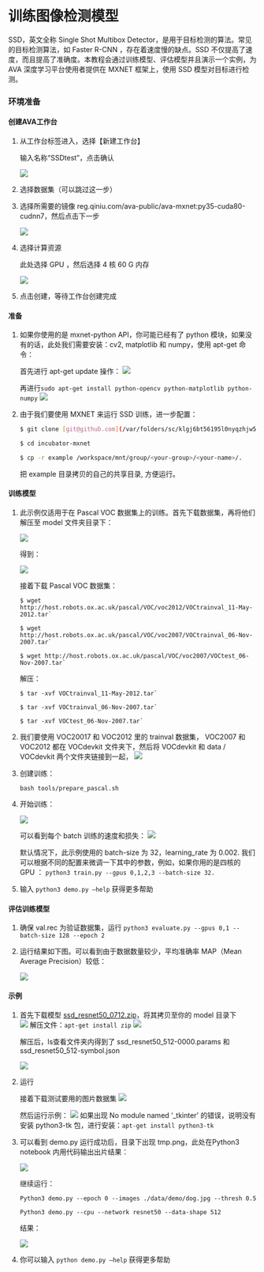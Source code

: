 # 训练图像检测模型

SSD，英文全称 Single Shot Multibox Detector，是用于目标检测的算法。常见的目标检测算法，如 Faster R-CNN ，存在着速度慢的缺点。SSD 不仅提高了速度，而且提高了准确度。本教程会通过训练模型、评估模型并且演示一个实例，为 AVA 深度学习平台使用者提供在 MXNET 框架上，使用 SSD 模型对目标进行检测。

### **环境准备**

#### **创建**AVA工作台

1. 从工作台标签进入，选择【新建工作台】

    输入名称“SSDtest”，点击确认 

    ![](/images/ch-08/newWorkspace.png)

2. 选择数据集（可以跳过这一步）

3. 选择所需要的镜像 reg.qiniu.com/ava-public/ava-mxnet:py35-cuda80-cudnn7，然后点击下一步 

    ![](/images/ch-08/py35-cuda80-cudnn7.png)

4. 选择计算资源

    此处选择 GPU ，然后选择 4 核 60 G 内存

    ![](/images/ch-07/ava_resource.png)

5. 点击创建，等待工作台创建完成

#### 准备

1. 如果你使用的是 mxnet-python API，你可能已经有了 python 模块，如果没有的话，此处我们需要安装：cv2, matplotlib 和 numpy，使用 apt-get 命令：

    首先进行 apt-get update 操作： 
    ![](/images/ch-08/aptGetUpdate.png)

    再进行`sudo apt-get install python-opencv python-matplotlib python-numpy` 
    ![](/images/ch-08/installPythonPakage.png)

2. 由于我们要使用 MXNET 来运行 SSD 训练，进一步配置：

    ``` bash
    $ git clone [git@github.com](/var/folders/sc/klgj6bt56195l0nyqzhjw5080000gn/T/abnerworks.Typora/52D8EA54-2FF8-4A92-B1C7-B2BFCF391F8D/mailto:git@github.com):apache/incubator-mxnet.git

    $ cd incubator-mxnet

    $ cp -r example /workspace/mnt/group/<your-group>/<your-name>/.
    ```

    把 example 目录拷贝的自己的共享目录, 方便运行。

#### **训练模型**

1. 此示例仅适用于在 Pascal VOC 数据集上的训练。首先下载数据集，再将他们解压至 model 文件夹目录下： 

    ![](/images/ch-08/dataset.png)

    得到： 

    ![](/images/ch-08/unzip.png)

    接着下载 Pascal VOC 数据集：

    ```
    $ wget http://host.robots.ox.ac.uk/pascal/VOC/voc2012/VOCtrainval_11-May-2012.tar`

    $ wget http://host.robots.ox.ac.uk/pascal/VOC/voc2007/VOCtrainval_06-Nov-2007.tar`

    $ wget http://host.robots.ox.ac.uk/pascal/VOC/voc2007/VOCtest_06-Nov-2007.tar`
    ```

    解压：

    ```
    $ tar -xvf VOCtrainval_11-May-2012.tar`

    $ tar -xvf VOCtrainval_06-Nov-2007.tar`

    $ tar -xvf VOCtest_06-Nov-2007.tar`
    ```

2. 我们要使用 VOC20017 和 VOC2012 里的 trainval 数据集， VOC2007 和 VOC2012 都在 VOCdevkit 文件夹下，然后将 VOCdevkit 和 data / VOCdevkit 两个文件夹链接到一起， 
    ![](/images/ch-08/link.png)

3. 创建训练：

    `bash tools/prepare_pascal.sh`

4. 开始训练： 

    ![](/images/ch-08/train.png)

    可以看到每个 batch 训练的速度和损失： 
    ![](/images/ch-08/trainOutcome.png)

    默认情况下，此示例使用的 batch-size 为 32，learning_rate 为 0.002. 我们可以根据不同的配置来微调一下其中的参数，例如，如果你用的是四核的 GPU ：
    `python3 train.py --gpus 0,1,2,3 --batch-size 32.`

5. 输入 `python3 demo.py —help` 获得更多帮助

#### **评估训练模型**

1. 确保 val.rec 为验证数据集，运行 `python3 evaluate.py --gpus 0,1 --batch-size 128 --epoch 2`

2. 运行结果如下图。可以看到由于数据数量较少，平均准确率 MAP（Mean Average Precision）较低：

    ![](/images/ch-08/evaluate.png)


#### **示例**

1. 首先下载模型 [ssd_resnet50_0712.zip](https://github.com/zhreshold/mxnet-ssd/releases/download/v0.6/resnet50_ssd_512_voc0712_trainval.zip)，将其拷贝至你的 model 目录下  
    ![](/images/ch-08/installMode.png)
    解压文件：`apt-get install zip`
    ![](/images/ch-08/unzip2.png)

    解压后，ls查看文件夹内得到了 ssd_resnet50_512-0000.params 和 ssd_resnet50_512-symbol.json 

    ![](/images/ch-08/unzip2Outcome.png)

2. 运行

    接着下载测试要用的图片数据集 
    ![](/images/ch-08/demoDataset.png)

    然后运行示例： 
    ![](/images/ch-08/runDemo.py.jpg)
    如果出现 No module named ‘_tkinter’ 的错误，说明没有安装 python3-tk 包，进行安装：`apt-get install python3-tk`

3. 可以看到 demo.py 运行成功后，目录下出现 tmp.png，此处在Python3 notebook 内用代码输出出片结果：

    ![](/images/ch-08/demoImgShow.png)

    继续运行：

    `Python3 demo.py --epoch 0 --images ./data/demo/dog.jpg --thresh 0.5`

    `Python3 demo.py --cpu --network resnet50 --data-shape 512`

    结果： 

    ![](/images/ch-08/last.png)

4. 你可以输入 `python demo.py —help` 获得更多帮助